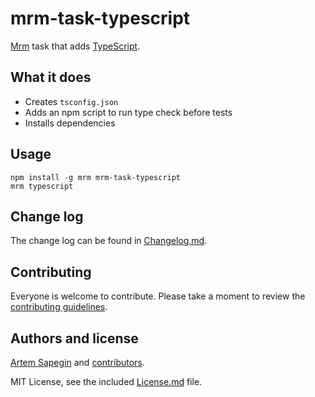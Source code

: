 # mrm-task-typescript

[Mrm](https://github.com/sapegin/mrm) task that adds [TypeScript](https://stylelint.io/).

## What it does

* Creates `tsconfig.json`
* Adds an npm script to run type check before tests
* Installs dependencies

## Usage

```
npm install -g mrm mrm-task-typescript
mrm typescript
```

## Change log

The change log can be found in [Changelog.md](Changelog.md).

## Contributing

Everyone is welcome to contribute. Please take a moment to review the [contributing guidelines](../Contributing.md).

## Authors and license

[Artem Sapegin](http://sapegin.me) and [contributors](https://github.com/sapegin/mrm-tasks/graphs/contributors).

MIT License, see the included [License.md](License.md) file.

